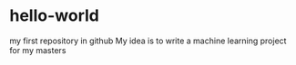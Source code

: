# hello-world
my first repository in github
My idea is to write a machine learning project for my masters
